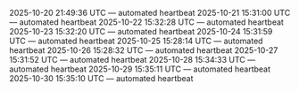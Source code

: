 2025-10-20 21:49:36 UTC — automated heartbeat
2025-10-21 15:31:00 UTC — automated heartbeat
2025-10-22 15:32:28 UTC — automated heartbeat
2025-10-23 15:32:20 UTC — automated heartbeat
2025-10-24 15:31:59 UTC — automated heartbeat
2025-10-25 15:28:14 UTC — automated heartbeat
2025-10-26 15:28:32 UTC — automated heartbeat
2025-10-27 15:31:52 UTC — automated heartbeat
2025-10-28 15:34:33 UTC — automated heartbeat
2025-10-29 15:35:11 UTC — automated heartbeat
2025-10-30 15:35:10 UTC — automated heartbeat
